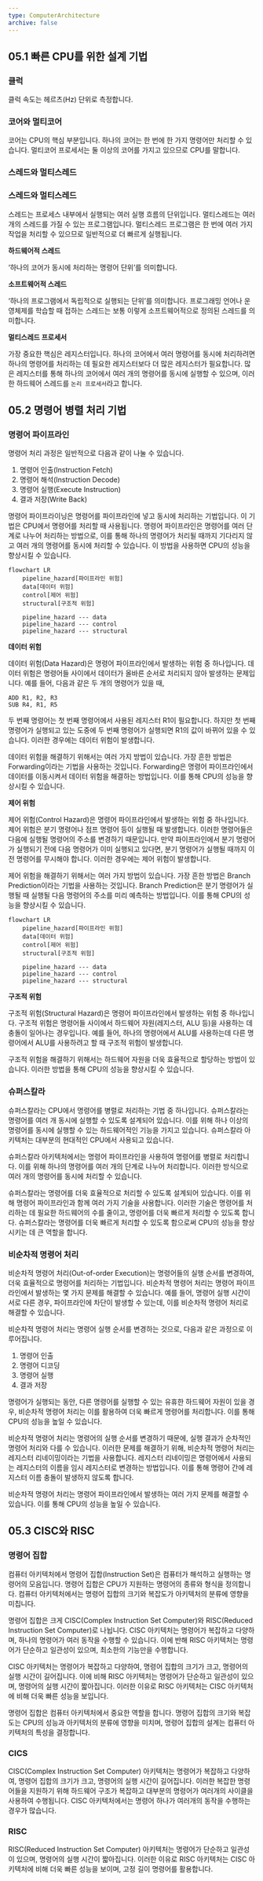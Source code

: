```yaml
---
type: ComputerArchitecture
archive: false
---
```

## 05.1 빠른 CPU를 위한 설계 기법

### 클럭

클럭 속도는 헤르츠(Hz) 단위로 측정합니다.

  

### 코어와 멀티코어

코어는 CPU의 핵심 부분입니다. 하나의 코어는 한 번에 한 가지 명령어만 처리할 수 있습니다. 멀티코어 프로세서는 둘 이상의 코어를 가지고 있으므로 CPU를 말합니다.

  

### 스레드와 멀티스레드

### 스레드와 멀티스레드

스레드는 프로세스 내부에서 실행되는 여러 실행 흐름의 단위입니다. 멀티스레드는 여러 개의 스레드를 가질 수 있는 프로그램입니다. 멀티스레드 프로그램은 한 번에 여러 가지 작업을 처리할 수 있으므로 일반적으로 더 빠르게 실행됩니다.

**하드웨어적 스레드**

‘하나의 코어가 동시에 처리하는 명령어 단위’를 의미합니다.

**소프트웨어적 스레드**

‘하나의 프로그램에서 독립적으로 실행되는 단위’를 의미합니다. 프로그래밍 언어나 운영체제를 학습할 때 접하는 스레드는 보통 이렇게 소프트웨어적으로 정의된 스레드를 의미합니다.

**멀티스레드 프로세서**

가장 중요한 핵심은 레지스터입니다. 하나의 코어에서 여러 명령어를 동시에 처리하려면 하나의 명령어를 처리하는 데 필요한 레지스터보다 더 많은 레지스터가 필요합니다. 많은 레지스터를 통해 하나의 코어에서 여러 개의 명령어를 동시에 실행할 수 있으며, 이러한 하드웨어 스레드를 `논리 프로세서`라고 합니다.

## 05.2 명령어 병렬 처리 기법

### 명령어 파이프라인

명령어 처리 과정은 일반적으로 다음과 같이 나눌 수 있습니다.

1. 명령어 인출(Instruction Fetch)
2. 명령어 해석(Instruction Decode)
3. 명령어 실행(Execute Instruction)
4. 결과 저장(Write Back)

명령어 파이프라이닝은 명령어를 파이프라인에 넣고 동시에 처리하는 기법입니다. 이 기법은 CPU에서 명령어를 처리할 때 사용됩니다. 명령어 파이프라인은 명령어를 여러 단계로 나누어 처리하는 방법으로, 이를 통해 하나의 명령어가 처리될 때까지 기다리지 않고 여러 개의 명령어를 동시에 처리할 수 있습니다. 이 방법을 사용하면 CPU의 성능을 향상시킬 수 있습니다.

```Mermaid
flowchart LR	
	pipeline_hazard[파이프라인 위험]
	data[데이터 위험]
	control[제어 위험]
	structural[구조적 위험]
	
	pipeline_hazard --- data 
	pipeline_hazard ---	control
	pipeline_hazard --- structural
```

  

**데이터 위험**

데이터 위험(Data Hazard)은 명령어 파이프라인에서 발생하는 위험 중 하나입니다. 데이터 위험은 명령어들 사이에서 데이터가 올바른 순서로 처리되지 않아 발생하는 문제입니다. 예를 들어, 다음과 같은 두 개의 명령어가 있을 때,

```Plain
ADD R1, R2, R3
SUB R4, R1, R5
```

두 번째 명령어는 첫 번째 명령어에서 사용된 레지스터 R1이 필요합니다. 하지만 첫 번째 명령어가 실행되고 있는 도중에 두 번째 명령어가 실행되면 R1의 값이 바뀌어 있을 수 있습니다. 이러한 경우에는 데이터 위험이 발생합니다.

데이터 위험을 해결하기 위해서는 여러 가지 방법이 있습니다. 가장 흔한 방법은 Forwarding이라는 기법을 사용하는 것입니다. Forwarding은 명령어 파이프라인에서 데이터를 이동시켜서 데이터 위험을 해결하는 방법입니다. 이를 통해 CPU의 성능을 향상시킬 수 있습니다.

**제어 위험**

제어 위험(Control Hazard)은 명령어 파이프라인에서 발생하는 위험 중 하나입니다. 제어 위험은 분기 명령어나 점프 명령어 등이 실행될 때 발생합니다. 이러한 명령어들은 다음에 실행될 명령어의 주소를 변경하기 때문입니다. 만약 파이프라인에서 분기 명령어가 실행되기 전에 다음 명령어가 이미 실행되고 있다면, 분기 명령어가 실행될 때까지 이전 명령어를 무시해야 합니다. 이러한 경우에는 제어 위험이 발생합니다.

제어 위험을 해결하기 위해서는 여러 가지 방법이 있습니다. 가장 흔한 방법은 Branch Prediction이라는 기법을 사용하는 것입니다. Branch Prediction은 분기 명령어가 실행될 때 실행될 다음 명령어의 주소를 미리 예측하는 방법입니다. 이를 통해 CPU의 성능을 향상시킬 수 있습니다.

```Plain
flowchart LR
	pipeline_hazard[파이프라인 위험]
	data[데이터 위험]
	control[제어 위험]
	structural[구조적 위험]

	pipeline_hazard --- data
	pipeline_hazard ---	control
	pipeline_hazard --- structural
```

**구조적 위험**

구조적 위험(Structural Hazard)은 명령어 파이프라인에서 발생하는 위험 중 하나입니다. 구조적 위험은 명령어들 사이에서 하드웨어 자원(레지스터, ALU 등)을 사용하는 데 충돌이 일어나는 경우입니다. 예를 들어, 하나의 명령어에서 ALU를 사용하는데 다른 명령어에서 ALU를 사용하려고 할 때 구조적 위험이 발생합니다.

구조적 위험을 해결하기 위해서는 하드웨어 자원을 더욱 효율적으로 할당하는 방법이 있습니다. 이러한 방법을 통해 CPU의 성능을 향상시킬 수 있습니다.

  

### 슈퍼스칼라

슈퍼스칼라는 CPU에서 명령어를 병렬로 처리하는 기법 중 하나입니다. 슈퍼스칼라는 명령어를 여러 개 동시에 실행할 수 있도록 설계되어 있습니다. 이를 위해 하나 이상의 명령어를 동시에 실행할 수 있는 하드웨어적인 기능을 가지고 있습니다. 슈퍼스칼라 아키텍처는 대부분의 현대적인 CPU에서 사용되고 있습니다.

슈퍼스칼라 아키텍처에서는 명령어 파이프라인을 사용하여 명령어를 병렬로 처리합니다. 이를 위해 하나의 명령어를 여러 개의 단계로 나누어 처리합니다. 이러한 방식으로 여러 개의 명령어를 동시에 처리할 수 있습니다.

슈퍼스칼라는 명령어를 더욱 효율적으로 처리할 수 있도록 설계되어 있습니다. 이를 위해 명령어 파이프라인과 함께 여러 가지 기술을 사용합니다. 이러한 기술은 명령어를 처리하는 데 필요한 하드웨어의 수를 줄이고, 명령어를 더욱 빠르게 처리할 수 있도록 합니다. 슈퍼스칼라는 명령어를 더욱 빠르게 처리할 수 있도록 함으로써 CPU의 성능을 향상시키는 데 큰 역할을 합니다.

  

### 비순차적 명령어 처리

비순차적 명령어 처리(Out-of-order Execution)는 명령어들의 실행 순서를 변경하여, 더욱 효율적으로 명령어를 처리하는 기법입니다. 비순차적 명령어 처리는 명령어 파이프라인에서 발생하는 몇 가지 문제를 해결할 수 있습니다. 예를 들어, 명령어 실행 시간이 서로 다른 경우, 파이프라인에 차단이 발생할 수 있는데, 이를 비순차적 명령어 처리로 해결할 수 있습니다.

비순차적 명령어 처리는 명령어 실행 순서를 변경하는 것으로, 다음과 같은 과정으로 이루어집니다.

1. 명령어 인출
2. 명령어 디코딩
3. 명령어 실행
4. 결과 저장

명령어가 실행되는 동안, 다른 명령어를 실행할 수 있는 유휴한 하드웨어 자원이 있을 경우, 비순차적 명령어 처리는 이를 활용하여 더욱 빠르게 명령어를 처리합니다. 이를 통해 CPU의 성능을 높일 수 있습니다.

비순차적 명령어 처리는 명령어의 실행 순서를 변경하기 때문에, 실행 결과가 순차적인 명령어 처리와 다를 수 있습니다. 이러한 문제를 해결하기 위해, 비순차적 명령어 처리는 레지스터 리네이밍이라는 기법을 사용합니다. 레지스터 리네이밍은 명령어에서 사용되는 레지스터의 이름을 임시 레지스터로 변경하는 방법입니다. 이를 통해 명령어 간에 레지스터 이름 충돌이 발생하지 않도록 합니다.

비순차적 명령어 처리는 명령어 파이프라인에서 발생하는 여러 가지 문제를 해결할 수 있습니다. 이를 통해 CPU의 성능을 높일 수 있습니다.

## 05.3 CISC와 RISC

### 명령어 집합

컴퓨터 아키텍처에서 명령어 집합(Instruction Set)은 컴퓨터가 해석하고 실행하는 명령어의 모음입니다. 명령어 집합은 CPU가 지원하는 명령어의 종류와 형식을 정의합니다. 컴퓨터 아키텍처에서는 명령어 집합의 크기와 복잡도가 아키텍처의 분류에 영향을 미칩니다.

명령어 집합은 크게 CISC(Complex Instruction Set Computer)와 RISC(Reduced Instruction Set Computer)로 나뉩니다. CISC 아키텍처는 명령어가 복잡하고 다양하며, 하나의 명령어가 여러 동작을 수행할 수 있습니다. 이에 반해 RISC 아키텍처는 명령어가 단순하고 일관성이 있으며, 최소한의 기능만을 수행합니다.

CISC 아키텍처는 명령어가 복잡하고 다양하여, 명령어 집합의 크기가 크고, 명령어의 실행 시간이 길어집니다. 이에 비해 RISC 아키텍처는 명령어가 단순하고 일관성이 있으며, 명령어의 실행 시간이 짧아집니다. 이러한 이유로 RISC 아키텍처는 CISC 아키텍처에 비해 더욱 빠른 성능을 보입니다.

명령어 집합은 컴퓨터 아키텍처에서 중요한 역할을 합니다. 명령어 집합의 크기와 복잡도는 CPU의 성능과 아키텍처의 분류에 영향을 미치며, 명령어 집합의 설계는 컴퓨터 아키텍처의 특성을 결정합니다.

  

### CICS

CISC(Complex Instruction Set Computer) 아키텍처는 명령어가 복잡하고 다양하여, 명령어 집합의 크기가 크고, 명령어의 실행 시간이 길어집니다. 이러한 복잡한 명령어들을 지원하기 위해 하드웨어 구조가 복잡하고 대부분의 명령어가 여러개의 사이클을 사용하여 수행됩니다. CISC 아키텍처에서는 명령어 하나가 여러개의 동작을 수행하는 경우가 많습니다.

  

### RISC

RISC(Reduced Instruction Set Computer) 아키텍처는 명령어가 단순하고 일관성이 있으며, 명령어의 실행 시간이 짧아집니다. 이러한 이유로 RISC 아키텍처는 CISC 아키텍처에 비해 더욱 빠른 성능을 보이며, 고정 길이 명령어를 활용합니다.